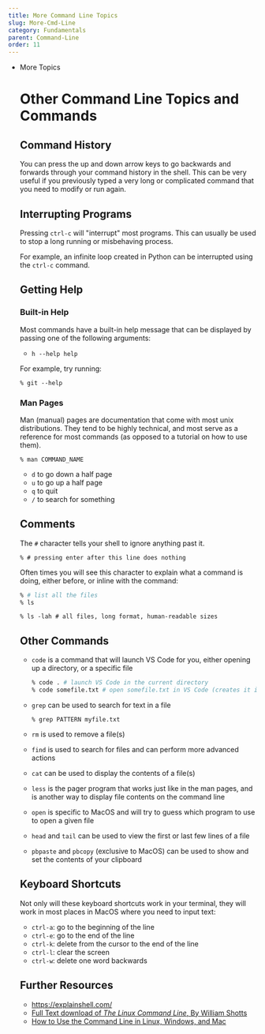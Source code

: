```yaml
---
title: More Command Line Topics
slug: More-Cmd-Line
category: Fundamentals
parent: Command-Line
order: 11
---
```

- More Topics
    
    # Other Command Line Topics and Commands
    
    ## Command History
    
    You can press the up and down arrow keys to go backwards and forwards through your command history in the shell. This can be very useful if you previously typed a very long or complicated command that you need to modify or run again.
    
    ## Interrupting Programs
    
    Pressing `ctrl-c` will "interrupt" most programs. This can usually be used to stop a long running or misbehaving process.
    
    For example, an infinite loop created in Python can be interrupted using the `ctrl-c` command.
    
    ## Getting Help
    
    ### Built-in Help
    
    Most commands have a built-in help message that can be displayed by passing one of the following arguments:
    
    - `h
    --help
    help`
    
    For example, try running:
    
    `% git --help`
    
    ### Man Pages
    
    Man (manual) pages are documentation that come with most unix distributions. They tend to be highly technical, and most serve as a reference for most commands (as opposed to a tutorial on how to use them).
    
    `% man COMMAND_NAME`
    
    - `d` to go down a half page
    - `u` to go up a half page
    - `q` to quit
    - `/` to search for something
    
    ## Comments
    
    The `#` character tells your shell to ignore anything past it.
    
    `% # pressing enter after this line does nothing`
    
    Often times you will see this character to explain what a command is doing, either before, or inline with the command:
    
    ```bash
    % # list all the files
    % ls
    ```
    
    `% ls -lah # all files, long format, human-readable sizes`
    
    ## Other Commands
    
    - `code` is a command that will launch VS Code for you, either opening up a directory, or a specific file
        
        ```bash
        % code . # launch VS Code in the current directory
        % code somefile.txt # open somefile.txt in VS Code (creates it if it doesn't exists)
        ```
        
    - `grep` can be used to search for text in a file
        
        `% grep PATTERN myfile.txt`
        
    - `rm` is used to remove a file(s)
    - `find` is used to search for files and can perform more advanced actions
    - `cat` can be used to display the contents of a file(s)
    - `less` is the pager program that works just like in the man pages, and is another way to display file contents on the command line
    - `open` is specific to MacOS and will try to guess which program to use to open a given file
    - `head` and `tail` can be used to view the first or last few lines of a file
    - `pbpaste` and `pbcopy` (exclusive to MacOS) can be used to show and set the contents of your clipboard
    
    ## Keyboard Shortcuts
    
    Not only will these keyboard shortcuts work in your terminal, they will work in most places in MacOS where you need to input text:
    
    - `ctrl-a`: go to the beginning of the line
    - `ctrl-e`: go to the end of the line
    - `ctrl-k`: delete from the cursor to the end of the line
    - `ctrl-l`: clear the screen
    - `ctrl-w`: delete one word backwards
    
    ## Further Resources
    
    - https://explainshell.com/
    - [Full Text download of *The Linux Command Line*, By William Shotts](http://linuxcommand.org/tlcl.php)
    - [How to Use the Command Line in Linux, Windows, and Mac](https://www.youtube.com/watch?v=BFMyUgF6I8Y)